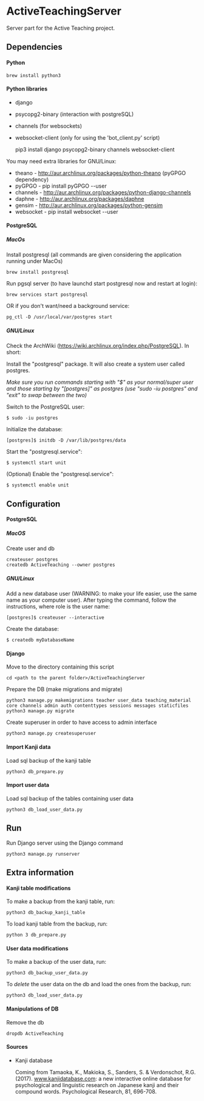 # ActiveTeachingServer

Server part for the Active Teaching project.


## Dependencies

#### Python

    brew install python3

#### Python libraries

* django
* psycopg2-binary (interaction with postgreSQL)
* channels (for websockets)
* websocket-client (only for using the 'bot_client.py' script)

    pip3 install django psycopg2-binary channels websocket-client

You may need extra libraries for GNU/Linux:
* theano - http://aur.archlinux.org/packages/python-theano (pyGPGO dependency)
* pyGPGO - pip install pyGPGO --user
* channels - http://aur.archlinux.org/packages/python-django-channels
* daphne - http://aur.archlinux.org/packages/daphne
* gensim - http://aur.archlinux.org/packages/python-gensim
* websocket - pip install websocket --user

#### PostgreSQL

##### MacOs

Install postgresql (all commands are given considering the application running under MacOs)

    brew install postgresql
    
Run pgsql server (to have launchd start postgresql now and restart at login): 

    brew services start postgresql

OR if you don't want/need a background service:

    pg_ctl -D /usr/local/var/postgres start


##### GNU/Linux

Check the ArchWiki (https://wiki.archlinux.org/index.php/PostgreSQL). In short:

Install the "postgresql" package. It will also create a system user called postgres.

*Make sure you run commands starting with "$" as your normal/super user and those starting by "[postgres]" as postgres (use "sudo -iu postgres" and "exit" to swap between the two)*

Switch to the PostgreSQL user:

    $ sudo -iu postgres

Initialize the database:

    [postgres]$ initdb -D /var/lib/postgres/data

Start the "postgresql.service":

    $ systemctl start unit

(Optional) Enable the "postgresql.service":

    $ systemctl enable unit


## Configuration

#### PostgreSQL

##### MacOS

Create user and db

    createuser postgres
    createdb ActiveTeaching --owner postgres

##### GNU/Linux

Add a new database user (WARNING: to make your life easier, use the same name as your computer user).
After typing the command, follow the instructions, where role is the user name: 

    [postgres]$ createuser --interactive

Create the database:

    $ createdb myDatabaseName

#### Django

Move to the directory containing this script

    cd <path to the parent folder>/ActiveTeachingServer

Prepare the DB (make migrations and migrate)

    python3 manage.py makemigrations teacher user_data teaching_material core channels admin auth contenttypes sessions messages staticfiles
    python3 manage.py migrate

Create superuser in order to have access to admin interface

    python3 manage.py createsuperuser
    
#### Import Kanji data
    
Load sql backup of the kanji table
    
    python3 db_prepare.py
    
#### Import user data

Load sql backup of the tables containing user data

    python3 db_load_user_data.py
   
## Run

Run Django server using the Django command

    python3 manage.py runserver

## Extra information

#### Kanji table modifications

To make a backup from the kanji table, run:

    python3 db_backup_kanji_table

To load kanji table from the backup, run:

    python 3 db_prepare.py

#### User data modifications

To make a backup of the user data, run:

    python3 db_backup_user_data.py

To *delete* the user data on the db and load the ones from the backup, run:
 
    python3 db_load_user_data.py


#### Manipulations of DB

Remove the db
    
    dropdb ActiveTeaching 

    
#### Sources

*  Kanji database
   
   Coming from Tamaoka, K., Makioka, S., Sanders, S. & Verdonschot, R.G. (2017). 
www.kanjidatabase.com: a new interactive online database for psychological and linguistic research on Japanese kanji 
and their compound words. Psychological Research, 81, 696-708.
